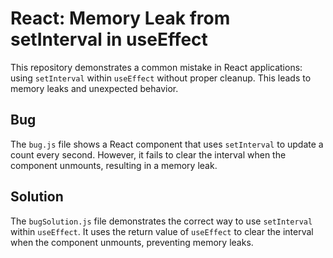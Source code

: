 # React: Memory Leak from setInterval in useEffect

This repository demonstrates a common mistake in React applications: using `setInterval` within `useEffect` without proper cleanup. This leads to memory leaks and unexpected behavior.

## Bug
The `bug.js` file shows a React component that uses `setInterval` to update a count every second. However, it fails to clear the interval when the component unmounts, resulting in a memory leak.

## Solution
The `bugSolution.js` file demonstrates the correct way to use `setInterval` within `useEffect`. It uses the return value of `useEffect` to clear the interval when the component unmounts, preventing memory leaks.